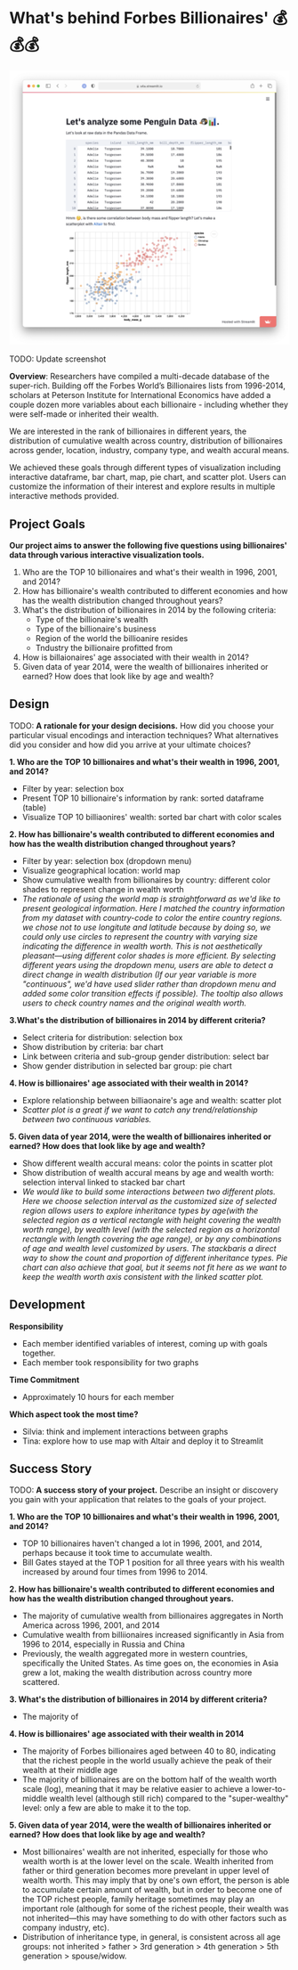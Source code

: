 # What's behind Forbes Billionaires' 💰💰💰

![A screenshot of your application. Could be a GIF.](screenshot.png)

TODO: Update screenshot

**Overview**: Researchers have compiled a multi-decade database of the super-rich. Building off the Forbes World’s Billionaires lists from 1996-2014, scholars at Peterson Institute for International Economics have added a couple dozen more variables about each billionaire - including whether they were self-made or inherited their wealth. 

We are interested in the rank of billionaires in different years, the distribution of cumulative wealth across country, distribution of billionaires across gender, location, industry, company type, and wealth accural means. 

We achieved these goals through different types of visualization including interactive dataframe, bar chart, map, pie chart, and scatter plot. Users can customize the information of their interest and explore results in multiple interactive methods provided.

## Project Goals
**Our project aims to answer the following five questions using billionaires' data through various interactive visualization tools.**
1. Who are the TOP 10 billionaires and what's their wealth in 1996, 2001, and 2014?
2. How has billionaire's wealth contributed to different economies and how has the wealth distribution changed throughout years?
3. What's the distribution of billionaires in 2014 by the following criteria:
    - Type of the billionaire's wealth
    - Type of the billionaire's business
    - Region of the world the billioanire resides
    - Tndustry the billionaire profitted from
4. How is billaionaires' age associated with their wealth in 2014?
5. Given data of year 2014, were the wealth of billionaires inherited or earned? How does that look like by age and wealth?

## Design

TODO: **A rationale for your design decisions.** How did you choose your particular visual encodings and interaction techniques? What alternatives did you consider and how did you arrive at your ultimate choices?

**1. Who are the TOP 10 billionaires and what's their wealth in 1996, 2001, and 2014?**
  - Filter by year: selection box  
  - Present TOP 10 billionaire's information by rank: sorted dataframe (table)
  - Visualize TOP 10 billiaonires' wealth: sorted bar chart with color scales

 
**2. How has billionaire's wealth contributed to different economies and how has the wealth distribution changed throughout years?**
  - Filter by year: selection box (dropdown menu)
  - Visualize geographical location: world map
  - Show cumulative wealth from billionaires by country: different color shades to represent change in wealth worth 
  - *The rationale of using the world map is straightforward as we'd like to present geological information. Here I matched the country information from my dataset with country-code to color the entire country regions. we chose not to use longitute and latitude because by doing so, we could only use circles to represent the country with varying size indicating the difference in wealth worth. This is not aesthetically pleasant—using different color shades is more efficient. By selecting different years using the dropdown menu, users are able to detect a direct change in wealth distribution (If our year variable is more "continuous", we'd have used slider rather than dropdown menu and added some color transition effects if possible). The tooltip also allows users to check country names and the original wealth worth.*  


**3.What's the distribution of billionaires in 2014 by different criteria?**
  - Select criteria for distribution: selection box
  - Show distribution by criteria: bar chart
  - Link between criteria and sub-group gender distribution: select bar
  - Show gender distribution in selected bar group: pie chart

**4. How is billionaires' age associated with their wealth in 2014?**
  - Explore relationship between billiaonaire's age and wealth: scatter plot
  - *Scatter plot is a great if we want to catch any trend/relationship between two continuous variables.*


**5. Given data of year 2014, were the wealth of billionaires inherited or earned? How does that look like by age and wealth?**
  - Show different wealth accural means: color the points in scatter plot
  - Show distribution of wealth accural means by age and wealth worth: selection interval linked to stacked bar chart
  - *We would like to build some interactions between two different plots. Here we choose selection interval as the customized size of selected region allows users to explore inheritance types by age(with the selected region as a vertical rectangle with height covering the wealth worth range), by wealth level (with the selected region as a horizontal rectangle with length covering the age range), or by any combinations of age and wealth level customized by users. The stackbaris a direct way to show the count and proportion of different inheritance types. Pie chart can also achieve that goal, but it seems not fit here as we want to keep the wealth worth axis consistent with the linked scatter plot.*



## Development
**Responsibility**
- Each member identified variables of interest, coming up with goals together.
- Each member took responsibility for two graphs

**Time Commitment**
- Approximately 10 hours for each member


**Which aspect took the most time?**
- Silvia: think and implement interactions between graphs
- Tina: explore how to use map with Altair and deploy it to Streamlit



## Success Story

TODO:  **A success story of your project.** Describe an insight or discovery you gain with your application that relates to the goals of your project.




**1. Who are the TOP 10 billionaires and what's their wealth in 1996, 2001, and 2014?**
- TOP 10 billionaires haven't changed a lot in 1996, 2001, and 2014, perhaps because it took time to accumulate wealth.
- Bill Gates stayed at the TOP 1 position for all three years with his wealth increased by around four times from 1996 to 2014.


**2. How has billionaire's wealth contributed to different economies and how has the wealth distribution changed throughout years.**
- The majority of cumulative wealth from billionaires aggregates in North America across 1996, 2001, and 2014
- Cumulative wealth from billiionaires increased significantly in Asia from 1996 to 2014, especially in Russia and China
- Previously, the wealth aggregated more in western countries, specifically the United States. As time goes on, the economies in Asia grew a lot, making the wealth distribution across country more scattered.


**3. What's the distribution of billionaires in 2014 by different criteria?**
- The majority of
    
    
**4. How is billionaires' age associated with their wealth in 2014**
- The majority of Forbes billionaires aged between 40 to 80, indicating that the richest people in the world usually achieve the peak of their wealth at their middle age
- The majority of billionaires are on the bottom half of the wealth worth scale (log), meaning that it may be relative easier to achieve a lower-to-middle wealth level (although still rich) compared to the "super-wealthy" level: only a few are able to make it to the top.
    
    
**5. Given data of year 2014, were the wealth of billionaires inherited or earned? How does that look like by age and wealth?**
- Most billionaires' wealth are not inherited, especially for those who wealth worth is at the lower level on the scale. Wealth inherited from father or third generation becomes more prevelant in upper level of wealth worth. This may imply that by one's own effort, the person is able to accumulate certain amount of wealth, but in order to become one of the TOP richest people, family heritage sometimes may play an important role (although for some of the richest people, their wealth was not inherited—this may have something to do with other factors such as company industry, etc).
- Distribution of inheritance type, in general, is consistent across all age groups: not inherited > father > 3rd generation > 4th generation > 5th generation > spouse/widow.



